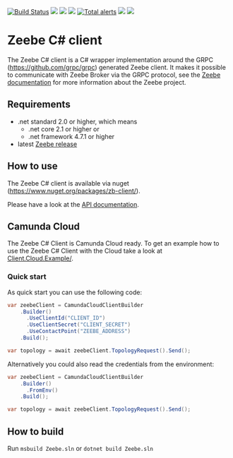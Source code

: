 [![Build Status](https://github.com/camunda-community-hub/zeebe-client-csharp/actions/workflows/aspnetcore.yml/badge.svg)](https://github.com/camunda-community-hub/zeebe-client-csharp/actions/workflows/aspnetcore.yml)
[![](https://img.shields.io/nuget/v/zb-client.svg)](https://www.nuget.org/packages/zb-client/) 
[![](https://img.shields.io/nuget/dt/zb-client)](https://www.nuget.org/stats/packages/zb-client?groupby=Version) 
[![](https://img.shields.io/github/license/zeebe-io/zeebe-client-csharp.svg)](https://www.apache.org/licenses/LICENSE-2.0) 
[![Total alerts](https://img.shields.io/lgtm/alerts/g/zeebe-io/zeebe-client-csharp.svg?logo=lgtm&logoWidth=18)](https://lgtm.com/projects/g/zeebe-io/zb-csharp-client/alerts/)
[![](https://img.shields.io/badge/Community%20Extension-An%20open%20source%20community%20maintained%20project-FF4700)](https://github.com/camunda-community-hub/community)
[![](https://img.shields.io/badge/Lifecycle-Stable-brightgreen)](https://github.com/Camunda-Community-Hub/community/blob/main/extension-lifecycle.md#stable-)




# Zeebe C# client

The Zeebe C# client is a C# wrapper implementation around the GRPC (https://github.com/grpc/grpc) generated Zeebe client.
It makes it possible to communicate with Zeebe Broker via the GRPC protocol, see the [Zeebe documentation](https://docs.zeebe.io/)
for more information about the Zeebe project.

## Requirements

 * .net standard 2.0 or higher, which means
   * .net core 2.1 or higher or
   * .net framework 4.7.1 or higher
 * latest [Zeebe release](https://github.com/zeebe-io/zeebe/releases/)

## How to use

The Zeebe C# client is available via nuget (https://www.nuget.org/packages/zb-client/).

Please have a look at the [API documentation](https://camunda-community-hub.github.io/zeebe-client-csharp/).

## Camunda Cloud

The Zeebe C# Client is Camunda Cloud ready.
To get an example how to use the Zeebe C# Client with the Cloud take a look at [Client.Cloud.Example/](Client.Cloud.Example/).

### Quick start
As quick start you can use the following code:

```csharp
var zeebeClient = CamundaCloudClientBuilder
    .Builder()
      .UseClientId("CLIENT_ID")
      .UseClientSecret("CLIENT_SECRET")
      .UseContactPoint("ZEEBE_ADDRESS")
    .Build();

var topology = await zeebeClient.TopologyRequest().Send();
```

Alternatively you could also read the credentials from the environment:

```csharp
var zeebeClient = CamundaCloudClientBuilder
    .Builder()
      .FromEnv()
    .Build();

var topology = await zeebeClient.TopologyRequest().Send();
```

## How to build

Run `msbuild Zeebe.sln` or `dotnet build Zeebe.sln`


